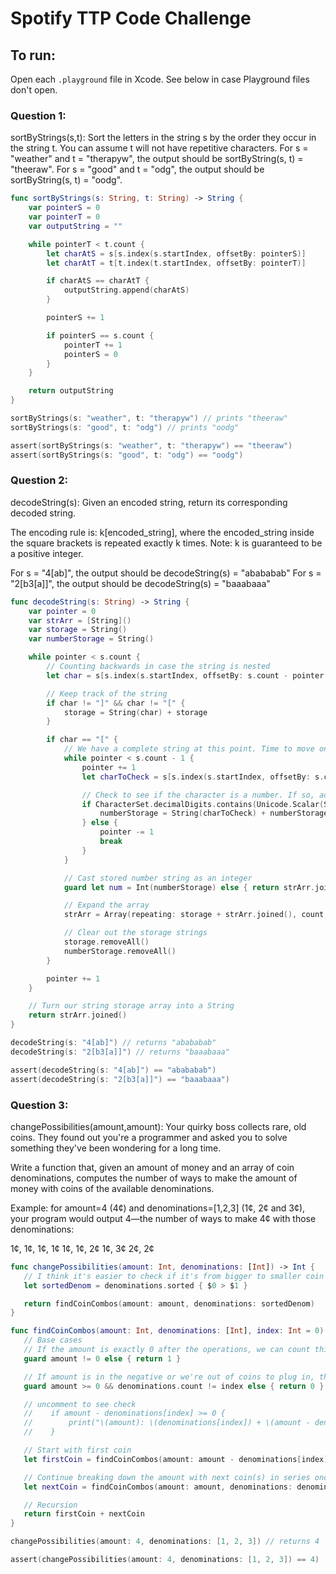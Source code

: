 # Spotify TTP Code Challenge

## To run:
Open each `.playground` file in Xcode.
See below in case Playground files don't open.

### Question 1:

sortByStrings(s,t): Sort the letters in the string s by the order they occur in the string t. You can assume t will not have repetitive characters. For s = "weather" and t = "therapyw", the output should be sortByString(s, t) = "theeraw". For s = "good" and t = "odg", the output should be sortByString(s, t) = "oodg".

```swift
func sortByStrings(s: String, t: String) -> String {
    var pointerS = 0
    var pointerT = 0
    var outputString = ""

    while pointerT < t.count {
        let charAtS = s[s.index(s.startIndex, offsetBy: pointerS)]
        let charAtT = t[t.index(t.startIndex, offsetBy: pointerT)]

        if charAtS == charAtT {
            outputString.append(charAtS)
        }

        pointerS += 1

        if pointerS == s.count {
            pointerT += 1
            pointerS = 0
        }
    }

    return outputString
}

sortByStrings(s: "weather", t: "therapyw") // prints "theeraw"
sortByStrings(s: "good", t: "odg") // prints "oodg"

assert(sortByStrings(s: "weather", t: "therapyw") == "theeraw")
assert(sortByStrings(s: "good", t: "odg") == "oodg")
```

### Question 2:

decodeString(s): Given an encoded string, return its corresponding decoded string.

The encoding rule is: k[encoded_string], where the encoded_string inside the square brackets is repeated exactly k times. Note: k is guaranteed to be a positive integer.

For s = "4[ab]", the output should be decodeString(s) = "abababab"
For s = "2[b3[a]]", the output should be decodeString(s) = "baaabaaa"

```swift
func decodeString(s: String) -> String {
    var pointer = 0
    var strArr = [String]()
    var storage = String()
    var numberStorage = String()

    while pointer < s.count {
        // Counting backwards in case the string is nested
        let char = s[s.index(s.startIndex, offsetBy: s.count - pointer - 1)]

        // Keep track of the string
        if char != "]" && char != "[" {
            storage = String(char) + storage
        }

        if char == "[" {
            // We have a complete string at this point. Time to move on and find the number. Check the integer.
            while pointer < s.count - 1 {
                pointer += 1
                let charToCheck = s[s.index(s.startIndex, offsetBy: s.count - pointer - 1)]

                // Check to see if the character is a number. If so, add it to our number storage string. If not, uncheck and continue with the operation.
                if CharacterSet.decimalDigits.contains(Unicode.Scalar(String(charToCheck))!) {
                    numberStorage = String(charToCheck) + numberStorage
                } else {
                    pointer -= 1
                    break
                }
            }

            // Cast stored number string as an integer
            guard let num = Int(numberStorage) else { return strArr.joined() }

            // Expand the array
            strArr = Array(repeating: storage + strArr.joined(), count: num)

            // Clear out the storage strings
            storage.removeAll()
            numberStorage.removeAll()
        }

        pointer += 1
    }

    // Turn our string storage array into a String
    return strArr.joined()
}

decodeString(s: "4[ab]") // returns "abababab"
decodeString(s: "2[b3[a]]") // returns "baaabaaa"

assert(decodeString(s: "4[ab]") == "abababab")
assert(decodeString(s: "2[b3[a]]") == "baaabaaa")
```

### Question 3:

changePossibilities(amount,amount): Your quirky boss collects rare, old coins. They found out you're a programmer and asked you to solve something they've been wondering for a long time.

 Write a function that, given an amount of money and an array of coin denominations, computes the number of ways to make the amount of money with coins of the available denominations.

 Example: for amount=4 (4¢) and denominations=[1,2,3] (1¢, 2¢ and 3¢), your program would output 4—the number of ways to make 4¢ with those denominations:

 1¢, 1¢, 1¢, 1¢
 1¢, 1¢, 2¢
 1¢, 3¢
 2¢, 2¢
 
 ```swift
 func changePossibilities(amount: Int, denominations: [Int]) -> Int {
    // I think it's easier to check if it's from bigger to smaller coin sizes
    let sortedDenom = denominations.sorted { $0 > $1 }

    return findCoinCombos(amount: amount, denominations: sortedDenom)
}

func findCoinCombos(amount: Int, denominations: [Int], index: Int = 0) -> Int {
    // Base cases
    // If the amount is exactly 0 after the operations, we can count this as a valid combo
    guard amount != 0 else { return 1 }

    // If amount is in the negative or we're out of coins to plug in, this isn't a valid combo
    guard amount >= 0 && denominations.count != index else { return 0 }

    // uncomment to see check
    //    if amount - denominations[index] >= 0 {
    //        print("\(amount): \(denominations[index]) + \(amount - denominations[index])")
    //    }

    // Start with first coin
    let firstCoin = findCoinCombos(amount: amount - denominations[index], denominations: denominations, index: index)

    // Continue breaking down the amount with next coin(s) in series once current coin is bigger than amount
    let nextCoin = findCoinCombos(amount: amount, denominations: denominations, index: index + 1)

    // Recursion
    return firstCoin + nextCoin
}

changePossibilities(amount: 4, denominations: [1, 2, 3]) // returns 4

assert(changePossibilities(amount: 4, denominations: [1, 2, 3]) == 4)
 ```